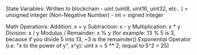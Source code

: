 State Variables:
    Written to blockchain
        - uint (uint8, uint16, uint32, etc.. ) = unsigned integer (Non-Negative Number)
        - int = signed integer

Math Operations:
    Addition:
        x + y
    Subtraction:
        x - y
    Multiplication:
        x * y
    Division:
        x / y
    Modulus / Remainder:
        x % y (for example: 13 % 5 is 3, because if you divide 5 into 13, ~3 is the remainder))
    Exponential Operator (i.e. "x to the power of y", x^y):
        uint x = 5 ** 2; (equal to 5^2 = 25)